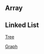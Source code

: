 
## Array

## Linked List

[Tree](https://weitongruan.github.io/tree)

[Graph](https://weitongruan.github.io/graph)
